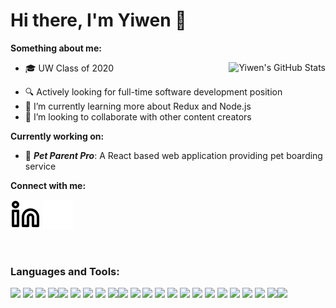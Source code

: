 # Hi there, I'm Yiwen 👋

**Something about me:**

<img align="right" alt="Yiwen's GitHub Stats" src="https://github-readme-stats.vercel.app/api?username=Yiwen-M&show_icons=true&hide_border=true&hide_rank=true&theme=radical" />

* 🎓 UW Class of 2020
- 🔍 Actively looking for full-time software development position
- 📙 I’m currently learning more about Redux and Node.js
- 🤝 I’m looking to collaborate with other content creators

**Currently working on:**

- 🧸 ***Pet Parent Pro***: A React based web application providing pet boarding service

**Connect with me:**

[![website](./img/linkedin-light.svg)](https://www.linkedin.com/in/yiwen-ma/#gh-light-mode-only)
[![website](./img/linkedin-dark.svg)](https://www.linkedin.com/in/yiwen-ma/#gh-dark-mode-only)
&nbsp;&nbsp;

<br />

### Languages and Tools:

<img src="https://img.shields.io/badge/java-%23ED8B00.svg?style=for-the-badge&logo=java&logoColor=white"> <img src="https://img.shields.io/badge/javascript-%23323330.svg?style=for-the-badge&logo=javascript&logoColor=%23F7DF1E"> <img src="https://img.shields.io/badge/react-%2320232a.svg?style=for-the-badge&logo=react&logoColor=%2361DAFB"> <img src="https://img.shields.io/badge/redux-%23593d88.svg?style=for-the-badge&logo=redux&logoColor=white"><img src ="https://img.shields.io/badge/html5-%23E34F26.svg?style=for-the-badge&logo=html5&logoColor=white"> <img src ="https://img.shields.io/badge/css3-%231572B6.svg?style=for-the-badge&logo=css3&logoColor=white"> <img src="https://img.shields.io/badge/node.js-6DA55F?style=for-the-badge&logo=node.js&logoColor=white"> <img src="https://img.shields.io/badge/nestjs-%23E0234E.svg?style=for-the-badge&logo=nestjs&logoColor=white"> <img src="https://img.shields.io/badge/-AntDesign-%230170FE?style=for-the-badge&logo=ant-design&logoColor=white"><img src="https://img.shields.io/badge/bootstrap-%23563D7C.svg?style=for-the-badge&logo=bootstrap&logoColor=white"> <img src="https://img.shields.io/badge/python-3670A0?style=for-the-badge&logo=python&logoColor=ffdd54"> <img src="https://img.shields.io/badge/c++-%2300599C.svg?style=for-the-badge&logo=c%2B%2B&logoColor=white"> <img src="https://img.shields.io/badge/spring-%236DB33F.svg?style=for-the-badge&logo=spring&logoColor=white"> <img src="https://img.shields.io/badge/express.js-%23404d59.svg?style=for-the-badge&logo=express&logoColor=%2361DAFB"> <img src="https://img.shields.io/badge/-ElasticSearch-005571?style=for-the-badge&logo=elasticsearch"> <img src="https://img.shields.io/badge/mysql-%2300f.svg?style=for-the-badge&logo=mysql&logoColor=white"> <img src="https://img.shields.io/badge/MongoDB-%234ea94b.svg?style=for-the-badge&logo=mongodb&logoColor=white"> <img src="https://img.shields.io/badge/AWS-%23FF9900.svg?style=for-the-badge&logo=amazon-aws&logoColor=white"> <img src="https://img.shields.io/badge/azure-%230072C6.svg?style=for-the-badge&logo=microsoftazure&logoColor=white"> <img src="https://img.shields.io/badge/GoogleCloud-%234285F4.svg?style=for-the-badge&logo=google-cloud&logoColor=white"> <img src="https://img.shields.io/badge/git-%23F05033.svg?style=for-the-badge&logo=git&logoColor=white"> <img src="https://img.shields.io/badge/github-%23121011.svg?style=for-the-badge&logo=github&logoColor=white"><img src="https://img.shields.io/badge/adobe-%23FF0000.svg?style=for-the-badge&logo=adobe&logoColor=white">



[linkedin]: https://www.linkedin.com/in/yiwen-ma

